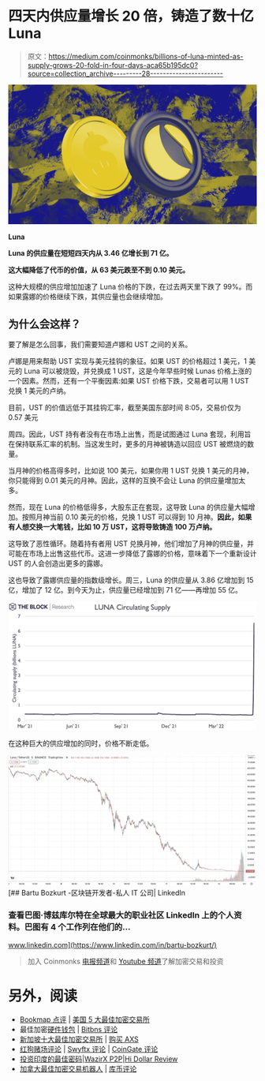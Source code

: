 # 四天内供应量增长 20 倍，铸造了数十亿 Luna

> 原文：<https://medium.com/coinmonks/billions-of-luna-minted-as-supply-grows-20-fold-in-four-days-aca65b195dc0?source=collection_archive---------28----------------------->

![](img/1cd1ff52568d5b99ccaf6b47d87fd438.png)

**Luna**

**Luna 的供应量在短短四天内从 3.46 亿增长到 71 亿。**

**这大幅降低了代币的价值，从 63 美元跌至不到 0.10 美元。**

这种大规模的供应增加加速了 Luna 价格的下跌，在过去两天里下跌了 99%。而如果露娜的价格继续下跌，其供应量也会继续增加。

## 为什么会这样？

要了解是怎么回事，我们需要知道卢娜和 UST 之间的关系。

卢娜是用来帮助 UST 实现与美元挂钩的象征。如果 UST 的价格超过 1 美元，1 美元的 Luna 可以被烧毁，并兑换成 1 UST，这是今年早些时候 Lunas 价格上涨的一个因素。然而，还有一个平衡因素:如果 UST 价格下跌，交易者可以用 1 UST 兑换 1 美元的卢纳。

目前，UST 的价值远低于其挂钩汇率，截至美国东部时间 8:05，交易价仅为 0.57 美元

周四。因此，UST 持有者没有在市场上出售，而是试图通过 Luna 套现，利用旨在保持联系汇率的机制。当这发生时，更多的月神被铸造以回应 UST 被燃烧的数量。

当月神的价格高得多时，比如说 100 美元，如果你用 1 UST 兑换 1 美元的月神，你只能得到 0.01 美元的月神。因此，这样的互换不会让 Luna 的供应量增加太多。

然而，现在 Luna 的价格低得多，大股东正在套现，这导致 Luna 的供应量大幅增加。按照月神当前 0.10 美元的价格，兑换 1 UST 可以得到 10 月神。**因此，如果有人想交换一大笔钱，比如 10 万 UST，这将导致铸造 100 万卢纳。**

这导致了恶性循环。随着持有者用 UST 兑换月神，他们增加了月神的供应量，并可能在市场上出售这些代币。这进一步降低了露娜的价格，意味着下一个重新设计 UST 的人会创造出更多的露娜。

这也导致了露娜供应量的指数级增长。周三，Luna 的供应量从 3.86 亿增加到 15 亿，增加了 12 亿。到今天为止，供应量已经增加到 71 亿——再增加 55 亿。

![](img/f76797f2f7b00f6d38c5f38170524288.png)

在这种巨大的供应增加的同时，价格不断走低。

![](img/c19125a1b438c4d511b680fad9f8411b.png)[](https://www.linkedin.com/in/bartu-bozkurt/) [## Bartu Bozkurt -区块链开发者-私人 IT 公司| LinkedIn

### 查看巴图·博兹库尔特在全球最大的职业社区 LinkedIn 上的个人资料。巴图有 4 个工作列在他们的…

www.linkedin.com](https://www.linkedin.com/in/bartu-bozkurt/) 

> 加入 Coinmonks [电报频道](https://t.me/coincodecap)和 [Youtube 频道](https://www.youtube.com/c/coinmonks/videos)了解加密交易和投资

# 另外，阅读

*   [Bookmap 点评](https://coincodecap.com/bookmap-review-2021-best-trading-software) | [美国 5 大最佳加密交易所](https://coincodecap.com/crypto-exchange-usa)
*   最佳加密[硬件钱包](/coinmonks/hardware-wallets-dfa1211730c6) | [Bitbns 评论](/coinmonks/bitbns-review-38256a07e161)
*   [新加坡十大最佳加密交易所](https://coincodecap.com/crypto-exchange-in-singapore) | [购买 AXS](https://coincodecap.com/buy-axs-token)
*   [红狗赌场评论](https://coincodecap.com/red-dog-casino-review) | [Swyftx 评论](https://coincodecap.com/swyftx-review) | [CoinGate 评论](https://coincodecap.com/coingate-review)
*   [投资印度的最佳密码](https://coincodecap.com/best-crypto-to-invest-in-india-in-2021)|[WazirX P2P](https://coincodecap.com/wazirx-p2p)|[Hi Dollar Review](https://coincodecap.com/hi-dollar-review)
*   [加拿大最佳加密交易机器人](https://coincodecap.com/5-best-crypto-trading-bots-in-canada) | [库币评论](https://coincodecap.com/kucoin-review)
